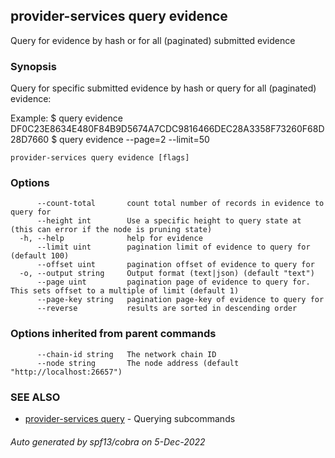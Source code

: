 ## provider-services query evidence

Query for evidence by hash or for all (paginated) submitted evidence

### Synopsis

Query for specific submitted evidence by hash or query for all (paginated) evidence:

Example:
$ <appd> query evidence DF0C23E8634E480F84B9D5674A7CDC9816466DEC28A3358F73260F68D28D7660
$ <appd> query evidence --page=2 --limit=50

```
provider-services query evidence [flags]
```

### Options

```
      --count-total       count total number of records in evidence to query for
      --height int        Use a specific height to query state at (this can error if the node is pruning state)
  -h, --help              help for evidence
      --limit uint        pagination limit of evidence to query for (default 100)
      --offset uint       pagination offset of evidence to query for
  -o, --output string     Output format (text|json) (default "text")
      --page uint         pagination page of evidence to query for. This sets offset to a multiple of limit (default 1)
      --page-key string   pagination page-key of evidence to query for
      --reverse           results are sorted in descending order
```

### Options inherited from parent commands

```
      --chain-id string   The network chain ID
      --node string       The node address (default "http://localhost:26657")
```

### SEE ALSO

* [provider-services query](provider-services_query.md)	 - Querying subcommands

###### Auto generated by spf13/cobra on 5-Dec-2022
